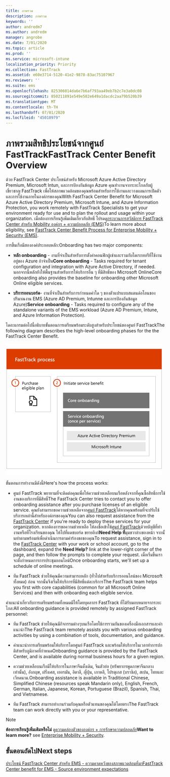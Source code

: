 ```yaml
---
title: ภาพรวม
description: ภาพรวม
keywords: ''
author: andredm7
ms.author: andredm
manager: angrobe
ms.date: 7/01/2020
ms.topic: article
ms.prod: ''
ms.service: microsoft-intune
localization_priority: Priority
ms.collection: FastTrack
ms.assetid: e60e3714-5120-41e2-9878-83ac75107967
ms.reviewer: ''
ms.suite: ems
ms.openlocfilehash: 825306014da6e7b6af793aa49eb7b2c7e3a0dc08
ms.sourcegitcommit: 850211891e549e582e649a1dacdc2aa79b520b39
ms.translationtype: MT
ms.contentlocale: th-TH
ms.lasthandoff: 07/01/2020
ms.locfileid: "45010979"
---
```

# <a name="fasttrack-center-benefit-overview"></a><span data-ttu-id="538f8-103">ภาพรวมสิทธิประโยชน์จากศูนย์ FastTrack</span><span class="sxs-lookup"><span data-stu-id="538f8-103">FastTrack Center Benefit Overview</span></span>

<span data-ttu-id="538f8-104">ด้วย FastTrack Center ประโยชน์สําหรับ Microsoft Azure Active Directory Premium, Microsoft Intun, และการป้องกันข้อมูล Azure คุณทํางานจากระยะไกลกับผู้เชี่ยวชาญ FastTrack เพื่อให้สภาพแวดล้อมของคุณพร้อมสําหรับการใช้งานและวางแผนการเปิดตัวและการใช้งานภายในองค์กรของคุณ</span><span class="sxs-lookup"><span data-stu-id="538f8-104">With FastTrack Center Benefit for Microsoft Azure Active Directory Premium, Microsoft Intune, and Azure Information Protection, you work remotely with FastTrack Specialists to get your environment ready for use and to plan the rollout and usage within your organization.</span></span> <span data-ttu-id="538f8-105">เมื่อต้องการเรียนรู้เพิ่มเติมเกี่ยวกับสิทธิ์ โปรดดู[กระบวนการสวัสดิการ FastTrack Center สําหรับ Mobility องค์กร + ความปลอดภัย (EMS)](EMS-fasttrack-process.md)</span><span class="sxs-lookup"><span data-stu-id="538f8-105">To learn more about eligibility, see [FastTrack Center Benefit Process for Enterprise Mobility + Security (EMS)](EMS-fasttrack-process.md).</span></span>

<span data-ttu-id="538f8-106">การขึ้นเรือมีสององค์ประกอบหลัก:</span><span class="sxs-lookup"><span data-stu-id="538f8-106">Onboarding has two major components:</span></span>

-   <span data-ttu-id="538f8-107">**หลัก onboarding** - งานที่จําเป็นสําหรับการตั้งค่าคอนฟิกผู้เช่าและรวมกับไดเรกทอรีที่ใช้งานอยู่ของ Azure ถ้าจําเป็น</span><span class="sxs-lookup"><span data-stu-id="538f8-107">**Core onboarding** - Tasks required for tenant configuration and integration with Azure Active Directory, if needed.</span></span> <span data-ttu-id="538f8-108">นอกจากนี้หลักยังให้พื้นฐานสําหรับการให้บริการอื่น ๆ ที่มีสิทธิ์ของ Microsoft Online</span><span class="sxs-lookup"><span data-stu-id="538f8-108">Core onboarding also provides the baseline for onboarding other Microsoft Online eligible services.</span></span>

-   <span data-ttu-id="538f8-109">**บริการออนบอร์ด**- งานที่จําเป็นสําหรับการกําหนดค่าใด ๆ ของตัวแปรแบบสแตนด์อโลนของปริมาณงาน EMS (Azure AD Premium, Intunne และการป้องกันข้อมูล Azure)</span><span class="sxs-lookup"><span data-stu-id="538f8-109">**Service onboarding** - Tasks required to configure any of the standalone variants of the EMS workload (Azure AD Premium, Intune, and Azure Information Protection).</span></span>

<span data-ttu-id="538f8-110">ไดอะแกรมต่อไปนี้อธิบายขั้นตอนการเตรียมพร้อมระดับสูงสําหรับประโยชน์ของศูนย์ FastTrack</span><span class="sxs-lookup"><span data-stu-id="538f8-110">The following diagram describes the high-level onboarding phases for the the FastTrack Center Benefit.</span></span>

![ขั้นตอนในการวางแผนระดับสูงของการใช้ประโยชน์ของ FastTrack Center](./media/ft-onboarding-process.png)

<span data-ttu-id="538f8-112">ขั้นตอนการทํางานมีดังนี้</span><span class="sxs-lookup"><span data-stu-id="538f8-112">Here's how the process works:</span></span>

- <span data-ttu-id="538f8-113">ศูนย์ FastTrack พยายามที่จะติดต่อคุณเพื่อให้ความช่วยเหลือบนเรือหลังจากที่คุณซื้อสิทธิ์การใช้งานของบริการที่มีสิทธิ์</span><span class="sxs-lookup"><span data-stu-id="538f8-113">The FastTrack Center tries to contact you to offer onboarding assistance after you purchase licenses of an eligible service.</span></span> <span data-ttu-id="538f8-114">คุณยังสามารถขอความช่วยเหลือจาก[ศูนย์ FastTrack](https://go.microsoft.com/fwlink/?linkid=780698)ได้หากคุณพร้อมที่จะปรับใช้บริการเหล่านี้สําหรับองค์กรของคุณ</span><span class="sxs-lookup"><span data-stu-id="538f8-114">You can also request assistance from the [FastTrack Center](https://go.microsoft.com/fwlink/?linkid=780698) if you're ready to deploy these services for your organization.</span></span> <span data-ttu-id="538f8-115">หากต้องการขอความช่วยเหลือ ให้ลงชื่อเข้าใช้[ศูนย์ FastTrack](https://go.microsoft.com/fwlink/?linkid=780698)ด้วยบัญชีที่ทํางานหรือที่โรงเรียนของคุณ ให้ไปที่แดชบอร์ด ขยายลิงก์**Need Help ที่**มุมขวาล่างของหน้า จากนั้นทําตามพร้อมท์เพื่อดําเนินการตามคําร้องขอของคุณ</span><span class="sxs-lookup"><span data-stu-id="538f8-115">To request assistance, sign in to the [FastTrack Center](https://go.microsoft.com/fwlink/?linkid=780698) with your work or school account, go to the dashboard, expand the **Need Help?** link at the lower-right corner of the page, and then follow the prompts to complete your request.</span></span> <span data-ttu-id="538f8-116">เมื่อเริ่มขึ้นเราจะตั้งกําหนดการการประชุมออนไลน์</span><span class="sxs-lookup"><span data-stu-id="538f8-116">Once onboarding starts, we'll set up a schedule of online meetings.</span></span>

-   <span data-ttu-id="538f8-117">ทีม FastTrack ช่วยให้คุณมีความสามารถหลัก (ทั่วไปสําหรับบริการออนไลน์ของ Microsoft ทั้งหมด) ก่อน จากนั้นจึงเริ่มให้บริการที่มีสิทธิ์แต่ละบริการ</span><span class="sxs-lookup"><span data-stu-id="538f8-117">The FastTrack team helps you first with core capabilities (common for all Microsoft Online Services) and then with onboarding each eligible service.</span></span>

<span data-ttu-id="538f8-118">คําแนะนําเกี่ยวกับการเตรียมพร้อมทั้งหมดมีให้โดยบุคลากร FastTrack ที่ได้รับมอบหมายจากระยะไกล:</span><span class="sxs-lookup"><span data-stu-id="538f8-118">All onboarding guidance is provided remotely by assigned FastTrack personnel:</span></span>

-   <span data-ttu-id="538f8-119">ทีม FastTrack ช่วยให้คุณมีกิจกรรมต่างๆบนเรือโดยใช้การรวมกันของเครื่องมือเอกสารและคําแนะนํา</span><span class="sxs-lookup"><span data-stu-id="538f8-119">The FastTrack team remotely assists you with various onboarding activities by using a combination of tools, documentation, and guidance.</span></span>

-   <span data-ttu-id="538f8-120">คําแนะนําการเตรียมพร้อมให้บริการโดยศูนย์ FastTrack และพร้อมให้บริการในเวลาทําการปกติสําหรับภูมิภาคที่กําหนด</span><span class="sxs-lookup"><span data-stu-id="538f8-120">Onboarding guidance is provided by the FastTrack Center, and is available during normal business hours for a given region.</span></span>

-   <span data-ttu-id="538f8-121">ความช่วยเหลือบนเรือมีให้บริการในภาษาจีนดั้งเดิม, จีนตัวย่อ (ทรัพยากรพูดภาษาจีนกลางเท่านั้น), อังกฤษ, ฝรั่งเศส, เยอรมัน, อิตาลี, ญี่ปุ่น, เกาหลี, โปรตุเกส (บราซิล), สเปน, ไทยและเวียดนาม.</span><span class="sxs-lookup"><span data-stu-id="538f8-121">Onboarding assistance is available in Traditional Chinese, Simplified Chinese (resources speak Mandarin only), English, French, German, Italian, Japanese, Korean, Portuguese (Brazil), Spanish, Thai, and Vietnamese.</span></span>

-   <span data-ttu-id="538f8-122">ทีม FastTrack สามารถทํางานร่วมกับคุณหรือตัวแทนของคุณได้โดยตรง</span><span class="sxs-lookup"><span data-stu-id="538f8-122">The FastTrack team can work directly with you or your representative.</span></span>

> [!NOTE]
> <span data-ttu-id="538f8-123">**ต้องการเรียนรู้เพิ่มเติมหรือไม่** ดู[ความคล่องตัวขององค์กร + การรักษาความปลอดภัย](https://www.microsoft.com/cloud-platform/enterprise-mobility)</span><span class="sxs-lookup"><span data-stu-id="538f8-123">**Want to learn more?** see [Enterprise Mobility + Security](https://www.microsoft.com/cloud-platform/enterprise-mobility).</span></span>

## <a name="next-steps"></a><span data-ttu-id="538f8-124">ขั้นตอนถัดไป</span><span class="sxs-lookup"><span data-stu-id="538f8-124">Next steps</span></span>

[<span data-ttu-id="538f8-125">ประโยชน์ FastTrack Center สําหรับ EMS - ความคาดหวังของสภาพแวดล้อมที่มา</span><span class="sxs-lookup"><span data-stu-id="538f8-125">FastTrack Center benefit for EMS - Source environment expectations</span></span>](EMS-source-environment-expectations.md)

